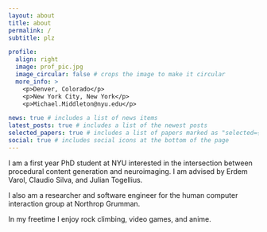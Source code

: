 ```yaml
---
layout: about
title: about
permalink: /
subtitle: plz

profile:
  align: right
  image: prof_pic.jpg
  image_circular: false # crops the image to make it circular
  more_info: >
    <p>Denver, Colorado</p>
    <p>New York City, New York</p>
    <p>Michael.Middleton@nyu.edu</p>

news: true # includes a list of news items
latest_posts: true # includes a list of the newest posts
selected_papers: true # includes a list of papers marked as "selected={true}"
social: true # includes social icons at the bottom of the page
---
```


I am a first year PhD student at NYU interested in the intersection between procedural content generation and neuroimaging. I am advised by Erdem Varol, Claudio Silva, and Julian Togellius.

I also am a researcher and software engineer for the human computer interaction group at Northrop Grumman.

In my freetime I enjoy rock climbing, video games, and anime.
